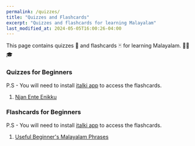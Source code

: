 ```yaml
---
permalink: /quizzes/
title: "Quizzes and Flashcards"
excerpt: "Quizzes and flashcards for learning Malayalam"
last_modified_at: 2024-05-05T16:00:26-04:00
---
```


This page contains quizzes 📝 and flashcards 🃏 for learning Malayalam. 📘💡🎓

### Quizzes for Beginners

P.S - You will need to install [italki app](https://www.italki.com/en/app) to access the flashcards.

1. [Njan Ente Enikku](https://www.italki.com/en/quiz/set/21764?internal_campaign=share_quiz&internal_medium=share_content&internal_source=internal)

### Flashcards for Beginners

P.S - You will need to install [italki app](https://www.italki.com/en/app) to access the flashcards.

1. [Useful Beginner's Malayalam Phrases](https://www.italki.com/en/vocabulary/137242?interal_source=share&internal_campaign=vocab&internal_medium=share_content&sharer=teacher)
